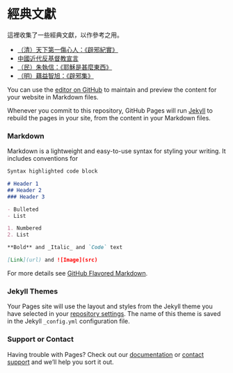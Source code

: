 # 經典文獻

這裡收集了一些經典文獻，以作參考之用。

- [（清）天下第一傷心人：《辟邪紀實》](bixie.md)
- [中國近代反基督教宣言](declaration.md)
- [（民）朱執信：《耶穌是甚麼東西》](zhu.md)
- [（明）藕益智旭：《辟邪集》](ou.md)

You can use the [editor on GitHub](https://github.com/PeanutMichael/exchristianhk.github.io/edit/gh-pages/index.md) to maintain and preview the content for your website in Markdown files.

Whenever you commit to this repository, GitHub Pages will run [Jekyll](https://jekyllrb.com/) to rebuild the pages in your site, from the content in your Markdown files.

### Markdown

Markdown is a lightweight and easy-to-use syntax for styling your writing. It includes conventions for

```markdown
Syntax highlighted code block

# Header 1
## Header 2
### Header 3

- Bulleted
- List

1. Numbered
2. List

**Bold** and _Italic_ and `Code` text

[Link](url) and ![Image](src)
```

For more details see [GitHub Flavored Markdown](https://guides.github.com/features/mastering-markdown/).

### Jekyll Themes

Your Pages site will use the layout and styles from the Jekyll theme you have selected in your [repository settings](https://github.com/PeanutMichael/exchristianhk.github.io/settings/pages). The name of this theme is saved in the Jekyll `_config.yml` configuration file.

### Support or Contact

Having trouble with Pages? Check out our [documentation](https://docs.github.com/categories/github-pages-basics/) or [contact support](https://support.github.com/contact) and we’ll help you sort it out.

